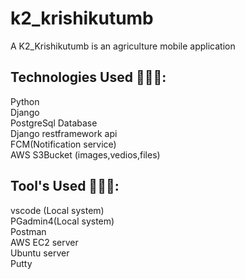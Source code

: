# k2_krishikutumb

<P>A K2_Krishikutumb is an agriculture mobile application </P>

<h2>Technologies Used 👨🏽‍💻:</h2>
Python<br>
Django<br>
PostgreSql Database<br>
Django restframework api<br>
FCM(Notification service)<br>
AWS S3Bucket (images,vedios,files)<br>

<h2>Tool's Used 👨🏽‍💻:</h2>
vscode (Local system)<br>
PGadmin4(Local system)<br>
Postman<br>
AWS EC2 server<br>
Ubuntu server<br>
Putty <br>
